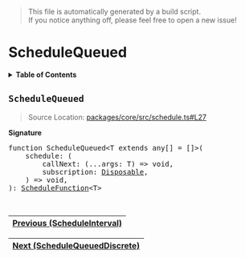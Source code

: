 > This file is automatically generated by a build script.<br>If you notice anything off, please feel free to open a new issue!

# ScheduleQueued

<details><summary><b>Table of Contents</b></summary><br>

1. [<code>ScheduleQueued</code>](#ScheduleQueued)</details>

## <a name="ScheduleQueued"></a><code>ScheduleQueued</code>

> Source Location: [packages\/core\/src\/schedule.ts#L27](..\/..\/packages\/core\/src\/schedule.ts#L27)

<b>Signature</b>

<pre>function ScheduleQueued&lt;T extends any[] = []&gt;(<br>    schedule: (<br>        callNext: (...args: T) =&gt; void,<br>        subscription: <a href="../01-api-disposable/00-Disposable.md#Disposable-Interface">Disposable</a>,<br>    ) =&gt; void,<br>): <a href="00-ScheduleFunction.md#ScheduleFunction">ScheduleFunction</a>&lt;T&gt;</pre><br>

| [Previous \(ScheduleInterval\)](02-ScheduleInterval.md#readme) |
| --- |

<div align="right">

| [Next \(ScheduleQueuedDiscrete\)](04-ScheduleQueuedDiscrete.md#readme) |
| --- |
</div>
